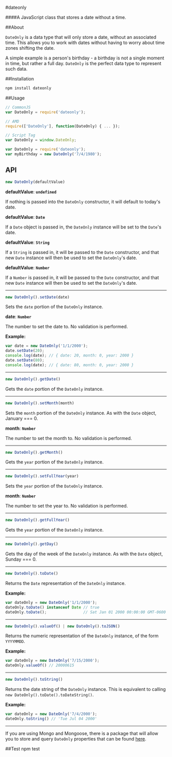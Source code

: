 #dateonly

####A JavaScript class that stores a date without a time.

##About

`DateOnly` is a data type that will only store a date, without an associated time. This allows you to work with dates without having to worry about time zones shifting the date.

A simple example is a person's birthday - a birthday is not a single moment in time, but rather a full day.  `DateOnly` is the perfect data type to represent such data.

##Installation

```javascript
npm install dateonly
```

##Usage

```javascript
// CommonJS
var DateOnly = require('dateonly');
```

```javascript
// AMD
require(['DateOnly'], function(DateOnly) { ... });
```

```javascript
// Script Tag
var DateOnly = window.DateOnly;
```

```javascript
var DateOnly = require('dateonly');
var myBirthday = new DateOnly('7/4/1980');
```
## API ##
```javascript
new DateOnly(defaultValue)
```

__defaultValue__: __`undefined`__

If nothing is passed into the `DateOnly` constructor, it will default to today's date.

__defaultValue__: __`Date`__

If a `Date` object is passed in, the `DateOnly` instance will be set to the `Date`'s date.

__defaultValue__: __`String`__

If a `String` is passed in, it will be passed to the `Date` constructor, and that new `Date` instance will then be used to set the `DateOnly`'s date.

__defaultValue__: __`Number`__

If a `Number` is passed in, it will be passed to the `Date` constructor, and that new `Date` instance will then be used to set the `DateOnly`'s date.

---

```javascript
new DateOnly().setDate(date)
```

Sets the `date` portion of the `DateOnly` instance.

__date__: __`Number`__

The number to set the date to.  No validation is performed.

__Example:__

```javascript
var date = new DateOnly('1/1/2000');
date.setDate(20);
console.log(date); // { date: 20, month: 0, year: 2000 }
date.setDate(80);
console.log(date); // { date: 80, month: 0, year: 2000 }
```

---

```javascript
new DateOnly().getDate()
```

Gets the `date` portion of the `DateOnly` instance.

---

```javascript
new DateOnly().setMonth(month)
```

Sets the `month` portion of the `DateOnly` instance.  As with the `Date` object, January === 0.

__month__: __`Number`__

The number to set the month to.  No validation is performed.

---

```javascript
new DateOnly().getMonth()
```

Gets the `year` portion of the `DateOnly` instance.

---

```javascript
new DateOnly().setFullYear(year)
```

Sets the `year` portion of the `DateOnly` instance.

__month__: __`Number`__

The number to set the year to.  No validation is performed.

---

```javascript
new DateOnly().getFullYear()
```

Gets the `year` portion of the `DateOnly` instance.

---

```javascript
new DateOnly().getDay()
```

Gets the day of the week of the `DateOnly` instance.  As with the `Date` object, Sunday === 0.

---

```javascript
new DateOnly().toDate()
```

Returns the `Date` representation of the `DateOnly` instance.

__Example:__

```javascript
var dateOnly = new DateOnly('1/1/2000');
dateOnly.toDate() instanceof Date // true
dateOnly.toDate();                // Sat Jan 01 2000 00:00:00 GMT-0600 (CST)
```

---

```javascript
new DateOnly().valueOf() | new DateOnly().toJSON()
```

Returns the numeric representation of the `DateOnly` instance, of the form `YYYYMMDD`.

__Example:__

```javascript
var dateOnly = new DateOnly('7/15/2000');
dateOnly.valueOf() // 20000615
```

---

```javascript
new DateOnly().toString()
```

Returns the date string of the `DateOnly` instance.  This is equivalent to calling `new DateOnly().toDate().toDateString()`.

__Example:__

```javascript
var dateOnly = new DateOnly('7/4/2000');
dateOnly.toString() // 'Tue Jul 04 2000'
```

---

If you are using Mongo and Mongoose, there is a package that will allow you to store and query `DateOnly` properties that can be found [here](https://github.com/boblauer/mongoose-dateonly).

##Test
npm test
